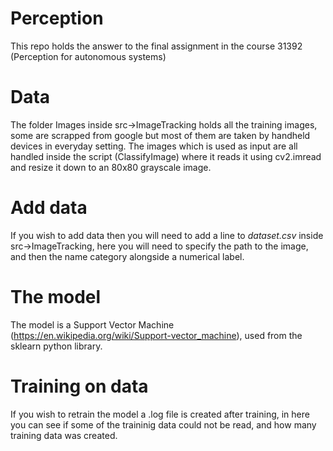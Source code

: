 # Perception
This repo holds the answer to the final assignment in the course 31392 (Perception for autonomous systems)

# Data
The folder Images inside src->ImageTracking holds all the training images, some are scrapped from google but most of them are taken by handheld devices in everyday setting.
The images which is used as input are all handled inside the script (ClassifyImage) where it reads it using cv2.imread and resize it down to an 80x80 grayscale image.


# Add data
If you wish to add data then you will need to add a line to *dataset.csv* inside src->ImageTracking, here you will need to specify the path to the image, and then the name category alongside a numerical label.

# The model
The model is a Support Vector Machine (https://en.wikipedia.org/wiki/Support-vector_machine), used from the sklearn python library.

# Training on data
If you wish to retrain the model a .log file is created after training, in here you can see if some of the traininig data could not be read, and how many training data was created.
